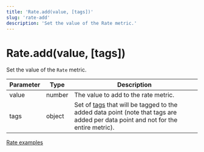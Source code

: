 ```yaml
---
title: 'Rate.add(value, [tags])'
slug: 'rate-add'
description: 'Set the value of the Rate metric.'
---
```


# Rate.add(value, [tags])

Set the value of the `Rate` metric.

| Parameter | Type   | Description                                                                                                                                                                                           |
| --------- | ------ | ----------------------------------------------------------------------------------------------------------------------------------------------------------------------------------------------------- |
| value     | number | The value to add to the rate metric.                                                                                                                                                                  |
| tags      | object | Set of [tags](https://grafana.com/docs/k6/<K6_VERSION>/using-k6/tags-and-groups) that will be tagged to the added data point (note that tags are added per data point and not for the entire metric). |

[Rate examples](https://grafana.com/docs/k6/<K6_VERSION>/javascript-api/k6-metrics/rate#examples)
